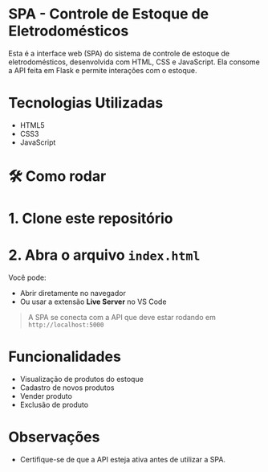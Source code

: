# SPA - Controle de Estoque de Eletrodomésticos

Esta é a interface web (SPA) do sistema de controle de estoque de eletrodomésticos, desenvolvida com HTML, CSS e JavaScript. Ela consome a API feita em Flask e permite interações com o estoque.


# Tecnologias Utilizadas

- HTML5
- CSS3
- JavaScript 

# 🛠️ Como rodar

# 1. Clone este repositório

# 2. Abra o arquivo `index.html`

Você pode:

- Abrir diretamente no navegador
- Ou usar a extensão **Live Server** no VS Code

> A SPA se conecta com a API que deve estar rodando em `http://localhost:5000`

# Funcionalidades

- Visualização de produtos do estoque
- Cadastro de novos produtos
- Vender produto
- Exclusão de produto

# Observações

- Certifique-se de que a API esteja ativa antes de utilizar a SPA.
